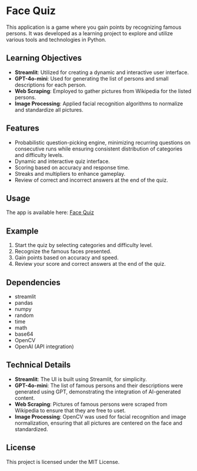 # Face Quiz

This application is a game where you gain points by recognizing famous persons. It was developed as a learning project to explore and utilize various tools and technologies in Python.

## Learning Objectives

- **Streamlit**: Utilized for creating a dynamic and interactive user interface.
- **GPT-4o-mini**: Used for generating the list of persons and small descriptions for each person.
- **Web Scraping**: Employed to gather pictures from Wikipedia for the listed persons.
- **Image Processing**: Applied facial recognition algorithms to normalize and standardize all pictures.

## Features

- Probabilistic question-picking engine, minimizing recurring questions on consecutive runs while ensuring consistent distribution of categories and difficulty levels.
- Dynamic and interactive quiz interface.
- Scoring based on accuracy and response time.
- Streaks and multipliers to enhance gameplay.
- Review of correct and incorrect answers at the end of the quiz.

## Usage

The app is available here: [Face Quiz](https://facequiz.streamlit.app/)

## Example

1. Start the quiz by selecting categories and difficulty level.
2. Recognize the famous faces presented.
3. Gain points based on accuracy and speed.
4. Review your score and correct answers at the end of the quiz.

## Dependencies

- streamlit
- pandas
- numpy
- random
- time
- math
- base64
- OpenCV
- OpenAI (API integration)

## Technical Details

- **Streamlit**: The UI is built using Streamlit, for simplicity.
- **GPT-4o-mini**: The list of famous persons and their descriptions were generated using GPT, demonstrating the integration of AI-generated content.
- **Web Scraping**: Pictures of famous persons were scraped from Wikipedia to ensure that they are free to uset.
- **Image Processing**: OpenCV was used for facial recognition and image normalization, ensuring that all pictures are centered on the face and standardized.

## License

This project is licensed under the MIT License.
